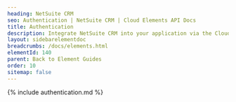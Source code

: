 ```yaml
---
heading: NetSuite CRM
seo: Authentication | NetSuite CRM | Cloud Elements API Docs
title: Authentication
description: Integrate NetSuite CRM into your application via the Cloud Elements APIs.
layout: sidebarelementdoc
breadcrumbs: /docs/elements.html
elementId: 140
parent: Back to Element Guides
order: 10
sitemap: false
---
```


{% include authentication.md %}
